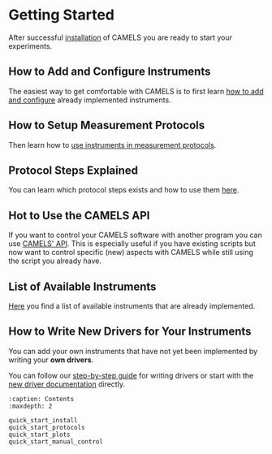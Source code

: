 # Getting Started

After successful [installation](../installation/installation.md) of CAMELS you are ready to start your experiments.

## How to Add and Configure Instruments

The easiest way to get comfortable with CAMELS is to first learn [how to add and configure](quick_start_install.md) already implemented instruments.

## How to Setup Measurement Protocols

Then learn how to [use instruments in measurement protocols](quick_start_protocols.md). 

## Protocol Steps Explained

You can learn which protocol steps exists and how to use them [here](../protocol_steps/protocol_steps_landing.md).

## Hot to Use the CAMELS API

If you want to control your CAMELS software with another program you can use [CAMELS' API](../api/api_landing.md). This is especially useful if you have existing scripts but now want to control specific (new) aspects with CAMELS while still using the script you already have.

## List of Available Instruments

[Here](../instruments/instruments.rst) you find a list of available instruments that are already implemented.

## How to Write New Drivers for Your Instruments

You can add your own instruments that have not yet been implemented by writing your **own drivers**.

You can follow our [step-by-step guide](../programmers_guide/drivers/drivers_tutorial.md) for writing drivers or start with the [new driver documentation](../programmers_guide/instrument_drivers.md) directly.

```{toctree}
:caption: Contents
:maxdepth: 2

quick_start_install
quick_start_protocols
quick_start_plots
quick_start_manual_control
```
